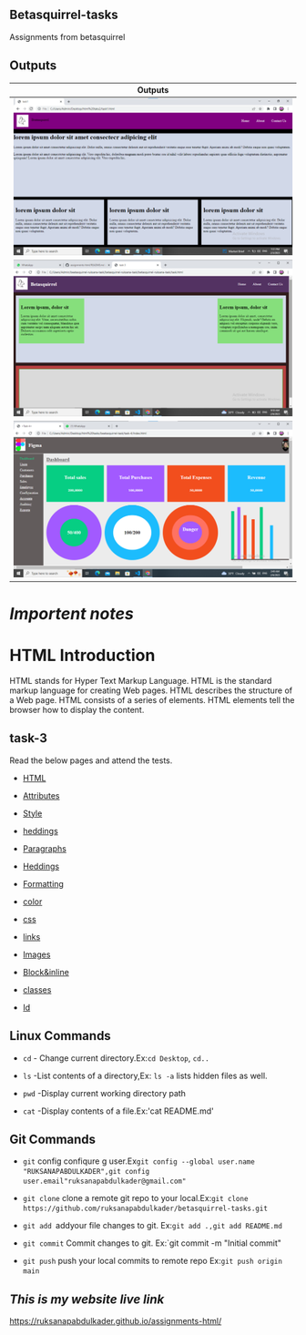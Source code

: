 ## Betasquirrel-tasks

Assignments from betasquirrel

## Outputs

| Outputs                             |
| ----------------------------------- |
| ![task-1](output/task-1-output.png) |
| ![task-2](output/task-2-output.png) |
| ![task-4](output/task-4-output.png) |

# _Importent notes_

# HTML Introduction

HTML stands for Hyper Text Markup Language.
HTML is the standard markup language for creating Web pages.
HTML describes the structure of a Web page.
HTML consists of a series of elements.
HTML elements tell the browser how to display the content.

## task-3

Read the below pages and attend the tests.

- [HTML](https://www.w3schoools.com/html/default.asp)

- [Attributes](https://www.w3schoools.com/html/html_attributes)

- [Style](https://www.w3schoools.com/html_style.asp)

- [heddings](https://www.w3schoool.com/html_heddings.asp)

- [Paragraphs](https://www.w3schoool.com/html-paragraphs.asp)

- [Heddings](https://www.w3schoool.com/html-heddings.asp)

- [Formatting](https://www.w3schoool.com/html-formatting.asp)

- [color](https://www.w3schoool.com/html-color.asp)

- [css](https://www.w3schooool.com/html-css.asp)

- [links](https://www.w3schoool.com/html-links.asp)

- [Images](https://www.w3schoool.com/html-images.asp)

- [Block&inline](https://www.w3schoool.com/html-Block&inline.asp)

- [classes](https://www.w3schoool.com/html-classes.asp)

- [Id](https://www.w3schoool.com/html-Id.asp)

## Linux Commands

- `cd` - Change current directory.Ex:`cd Desktop`, `cd..`

- `ls` -List contents of a directory,Ex: `ls -a` lists hidden files as well.

- `pwd` -Display current working directory path

- `cat` -Display contents of a file.Ex:'cat README.md'

## Git Commands

- `git` config confiqure g user.Ex`git config --global user.name "RUKSANAPABDULKADER",git config user.email"ruksanapabdulkader@gmail.com"`

- `git clone` clone a remote git repo to your local.Ex:`git clone https://github.com/ruksanapabdulkader/betasquirrel-tasks.git`

- `git add `addyour file changes to git. Ex:`git add .,git add README.md`

- `git commit` Commit changes to git. Ex:`git commit -m "Initial commit"

- `git push` push your local commits to remote repo Ex:`git push origin main`

## _This is my website live link_

https://ruksanapabdulkader.github.io/assignments-html/
